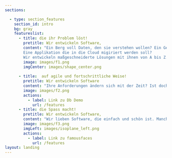 ```yaml
---
sections:

  - type: section_features
    section_id: intro
    bg: gray
    featureslist:
      - title: die ihr Problem löst!
        pretitle: Wir entwickeln Software,
        content: "Ein Berg voll Daten, den sie verstehen wollen? Ein Geschäftsmodell, das sie digitalisieren wollen? 
        Eine Applikation die in die Cloud migiriert werden soll? 
        Wir entwickeln maßgeschneiderte Lösungen mit ihnen von A bis Z."
        image: images/f1.png
        imgCenter: images/shape_center.png
       
      - title:  auf agile und fortschrittliche Weise!
        pretitle: Wir entwickeln Software
        content: "Ihre Anforderungen ändern sich mit der Zeit? Ist doch klar. Wir gehen von Veränderung aus. Deswegen arbeiten wir mit ihnen iterativer Art um kontinuerlich Wert zu schaffen und Risiken zu minimieren. Continous Deployment, DevOps und Data Analytics? Kein Problem, oder?"
        image: images/f2.png
        actions:
          - label: Link zu Db Demo
            url: /features
      - title: die Spass macht!
        pretitle: Wir entwickeln Software,
        content: "Wir lieben Software, die einfach und schön ist. Manchmal bringt sie einen sogar zum Lachen"
        image: images/f3.png
        imgLeft: images/isoplane_left.png
        actions:
          - label: Link zu famousfaces
            url: /features
layout: landing
---
```

